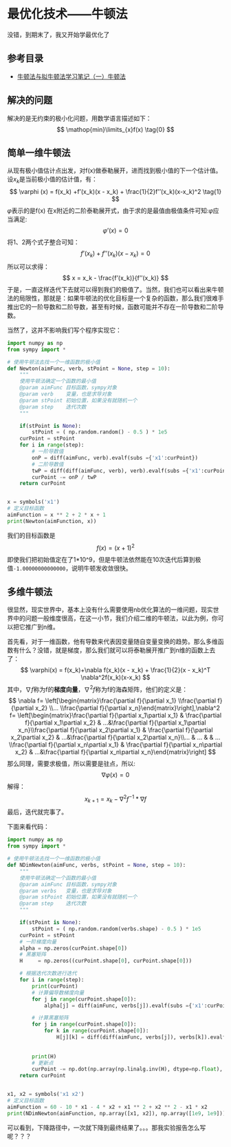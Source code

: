 # 最优化技术——牛顿法

没错，到期末了，我又开始学最优化了

## 参考目录

- [牛顿法与拟牛顿法学习笔记（一）牛顿法](https://blog.csdn.net/itplus/article/details/21896453)

## 解决的问题

解决的是无约束的极小化问题，用数学语言描述如下：
$$
\mathop{min}\limits_{x}f(x) \tag{0}
$$

## 简单一维牛顿法

从现有极小值估计点出发，对f(x)做泰勒展开，进而找到极小值的下一个估计值。设$x_k$是当前极小值的估计值，有：
$$
\varphi (x) = f(x_k) +f’(x_k)(x - x_k) + \frac{1}{2}f’’(x_k)(x-x_k)^2 \tag{1}
$$
$\varphi$表示的是f(x) 在x附近的二阶泰勒展开式，由于求的是最值由极值条件可知:$\varphi$应当满足:
$$
\varphi’(x) = 0 \tag{2}
$$
将1、2两个式子整合可知：
$$
f’(x_k) + f’’(x_k)(x - x_k) = 0
$$
所以可以求得：
$$
x = x_k - \frac{f’(x_k)}{f’’(x_k)}
$$
于是，一直这样迭代下去就可以得到我们的极值了。当然，我们也可以看出来牛顿法的局限性，那就是：如果牛顿法的优化目标是一个复杂的函数，那么我们很难手推出它的一阶导数和二阶导数，甚至有时候，函数可能并不存在一阶导数和二阶导数。



当然了，这并不影响我们写个程序实现它：



```python
import numpy as np
from sympy import *

# 使用牛顿法去找一个一维函数的极小值
def Newton(aimFunc, verb, stPoint = None, step = 10):
    """
    使用牛顿法确定一个函数的最小值
    @param aimFunc 目标函数，sympy对象
    @param verb    变量，也是求导对象
    @param stPoint 初始位置，如果没有就随机一个
    @param step    迭代次数
    """

    if(stPoint is None):
        stPoint = ( np.random.random() - 0.5 ) * 1e5
    curPoint = stPoint
    for i in range(step):
        # 一阶导数值
        onP = diff(aimFunc, verb).evalf(subs ={'x1':curPoint})
        # 二阶导数值
        twP = diff(diff(aimFunc, verb), verb).evalf(subs ={'x1':curPoint})
        curPoint -= onP / twP
    return curPoint


x = symbols('x1')
# 定义目标函数
aimFunction = x ** 2 + 2 * x + 1
print(Newton(aimFunction, x))
```

我们的目标函数是
$$
f(x) = (x + 1 )^2
$$
即使我们把初始值定在了1*10^9，但是牛顿法依然能在10次迭代后算到极值`-1.00000000000000`，说明牛顿发收敛很快。

## 多维牛顿法

很显然，现实世界中，基本上没有什么需要使用nb优化算法的一维问题，现实世界中的问题一般维度很高，在这一小节，我们介绍二维的牛顿法，以此为例，你可以把它推广到n维。

首先看，对于一维函数，他有导数来代表因变量随自变量变换的趋势。那么多维函数有什么？没错，就是梯度，那么我们就可以将泰勒展开推广到n维的函数上去了：
$$
\varphi(x) = f(x_k)+\nabla f(x_k)(x - x_k) + \frac{1}{2}(x - x_k)^T \nabla^2f(x_k)(x-x_k)
$$
其中，$\nabla f$称为f的**梯度向量**，$\nabla^2 f$称为f的海森矩阵，他们的定义是：
$$
\nabla f= \left[\begin{matrix}\frac{\partial f}{\partial x_1} \\frac{\partial f}{\partial x_2} \\… \\frac{\partial f}{\partial x_n}\end{matrix}\right],\nabla^2 f= \left[\begin{matrix}\frac{\partial f}{\partial x_1\partial x_1} & \frac{\partial f}{\partial x_1\partial x_2} & …&\frac{\partial f}{\partial x_1\partial x_n}\\frac{\partial f}{\partial x_2\partial x_1} & \frac{\partial f}{\partial x_2\partial x_2} & …&\frac{\partial f}{\partial x_2\partial x_n}\\… & … & & …\\frac{\partial f}{\partial x_n\partial x_1} & \frac{\partial f}{\partial x_n\partial x_2} & …&\frac{\partial f}{\partial x_n\partial x_n}\end{matrix}\right]
$$
那么同理，需要求极值，所以需要是驻点，所以:
$$
\nabla\varphi(x) = 0
$$
解得：
$$
x_{k+1} = x_k - {\nabla^2 f}^{-1}*\nabla f
$$
最后，迭代就完事了。

下面来看代码：

```python
import numpy as np
from sympy import *

# 使用牛顿法去找一个一维函数的极小值
def NDimNewton(aimFunc, verbs, stPoint = None, step = 10):
    """
    使用牛顿法确定一个函数的最小值
    @param aimFunc 目标函数，sympy对象
    @param verbs   变量，也是求导对象
    @param stPoint 初始位置，如果没有就随机一个
    @param step    迭代次数
    """

    if(stPoint is None):
        stPoint = ( np.random.random(verbs.shape) - 0.5 ) * 1e5
    curPoint = stPoint
    # 一阶梯度向量
    alpha = np.zeros(curPoint.shape[0])
    # 黑塞矩阵
    H     = np.zeros((curPoint.shape[0], curPoint.shape[0]))

    # 根据迭代次数进行迭代
    for i in range(step):
        print(curPoint)
        # 计算偏导数梯度向量
        for j in range(curPoint.shape[0]):
            alpha[j] = diff(aimFunc, verbs[j]).evalf(subs ={'x1':curPoint[0], 'x2':curPoint[1]})

        # 计算黑塞矩阵
        for j in range(curPoint.shape[0]):
            for k in range(curPoint.shape[0]):
                H[j][k] = diff(diff(aimFunc, verbs[j]), verbs[k]).evalf(subs ={'x1':curPoint[0], 'x2':curPoint[1]})
        
    
        print(H)
        # 更新点
        curPoint -= np.dot(np.array(np.linalg.inv(H), dtype=np.float), np.array(alpha, dtype=np.float))
    return curPoint


x1, x2 = symbols('x1 x2')
# 定义目标函数
aimFunction = 60 - 10 * x1 - 4 * x2 + x1 ** 2 + x2 ** 2 - x1 * x2
print(NDimNewton(aimFunction, np.array([x1, x2]), np.array([1e9, 1e9])))
```

可以看到，下降路径中，一次就下降到最终结果了。。。那我实验报告怎么写呢？？？